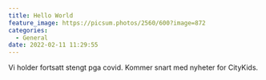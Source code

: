 ```yaml
---
title: Hello World
feature_image: https://picsum.photos/2560/600?image=872
categories:
  - General
date: 2022-02-11 11:29:55
---
```

Vi holder fortsatt stengt pga covid. Kommer snart med nyheter for CityKids.